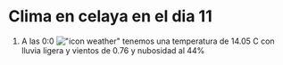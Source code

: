 # Clima en celaya en el dia 11

1. A las 0:0 !["icon weather"](http://openweathermap.org/img/w/10n.png) tenemos una temperatura de 14.05 C con lluvia ligera y  vientos de 0.76 y nubosidad al 44%
